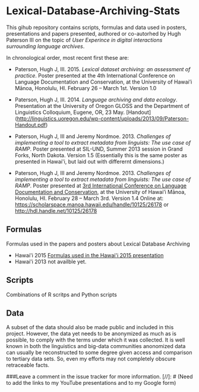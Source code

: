 # Lexical-Database-Archiving-Stats
This gihub repository contains scripts, formulas and data used in posters, presentations and papers presented, authored or co-autorhed by Hugh Paterson III on the topic of *User Experince in digital interactions surrounding language archives*.

In chronological order, most recent first these are:

* Paterson, Hugh J, III. 2015. *Lexical dataset archiving: an assessment of practice*. Poster presented at the 4th International Conference on Language Documentation and Conservation, at the University of Hawai’i Mānoa, Honolulu, HI. February 26 – March 1st. Version 1.0

* Paterson, Hugh J, III. 2014. *Language archiving and data ecology*. Presentation at the University of Oregon GLOSS and the Department of Linguistics Colloquium, Eugene, OR, 23 May. [Handout] (http://linguistics.uoregon.edu/wp-content/uploads/2013/09/Paterson-Handout.pdf)

* Paterson, Hugh J, III and Jeremy Nordmoe. 2013. *Challenges of implementing a tool to extract metadata from linguists: The use case of RAMP*. Poster presented at SIL-UND, Summer 2013 session in Grand Forks, North Dakota. Version 1.5 (Essentially this is the same poster as presented in Hawai'i, but laid out with differernt dimensions.)

* Paterson, Hugh J, III and Jeremy Nordmoe. 2013. *Challenges of implementing a tool to extract metadata from linguists: The use case of RAMP*. Poster presented at [3rd International Conference on Language Documentation and Conservation](http://nflrc.hawaii.edu/ICLDC/2013/), at the University of Hawai’i Mānoa, Honolulu, HI. February 28 – March 3rd. Version 1.4 Online at: https://scholarspace.manoa.hawaii.edu/handle/10125/26178 or http://hdl.handle.net/10125/26178

## Formulas 
Formulas used in the papers and posters about Lexical Database Archiving
* Hawai'i 2015 [Formulas used in the Hawai'i 2015 presentation](https://github.com/HughP/Lexical-Database-Archiving-Stats/blob/master/2015-Hawaii/Formulas/Formulas.md)
* Hawai'i 2013 not availble yet.

## Scripts
Combinations of R scritps and Python scripts

## Data
A subset of the data should also be made public and included in this project. However, the data yet needs to be anonymized as much as is possible, to comply with the terms under which it was collected. It is well known in both the linguistics and big-data communities anonomized data can usually be reconstructed to some degree given access and comparison to tertiary data sets. So, even my efforts may not completely obscure retraceable facts.

###Leave a comment in the issue tracker for more information.
[//]: # (Need to add the links to my YouTube presentations and to my Google form)
